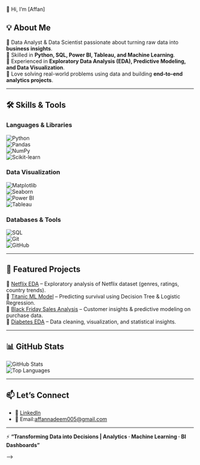  👋 Hi, I’m [Affan]  

## 💡 About Me  
🔹 Data Analyst & Data Scientist passionate about turning raw data into **business insights**.  
🔹 Skilled in **Python, SQL, Power BI, Tableau, and Machine Learning**.  
🔹 Experienced in **Exploratory Data Analysis (EDA), Predictive Modeling, and Data Visualization**.  
🔹 Love solving real-world problems using data and building **end-to-end analytics projects**.  

---

## 🛠️ Skills & Tools  

### Languages & Libraries  
![Python](https://img.shields.io/badge/Python-3776AB?style=for-the-badge&logo=python&logoColor=white)  
![Pandas](https://img.shields.io/badge/Pandas-150458?style=for-the-badge&logo=pandas&logoColor=white)  
![NumPy](https://img.shields.io/badge/Numpy-013243?style=for-the-badge&logo=numpy&logoColor=white)  
![Scikit-learn](https://img.shields.io/badge/Scikit--learn-F7931E?style=for-the-badge&logo=scikit-learn&logoColor=white)  

### Data Visualization  
![Matplotlib](https://img.shields.io/badge/Matplotlib-005C5C?style=for-the-badge)  
![Seaborn](https://img.shields.io/badge/Seaborn-4B8BBE?style=for-the-badge)  
![Power BI](https://img.shields.io/badge/PowerBI-F2C811?style=for-the-badge&logo=powerbi&logoColor=black)  
![Tableau](https://img.shields.io/badge/Tableau-E97627?style=for-the-badge&logo=tableau&logoColor=white)  

### Databases & Tools  
![SQL](https://img.shields.io/badge/SQL-336791?style=for-the-badge&logo=postgresql&logoColor=white)    
![Git](https://img.shields.io/badge/Git-F05032?style=for-the-badge&logo=git&logoColor=white)  
![GitHub](https://img.shields.io/badge/GitHub-181717?style=for-the-badge&logo=github&logoColor=white)  

---

## 📂 Featured Projects  
🔹 [Netflix EDA](#) – Exploratory analysis of Netflix dataset (genres, ratings, country trends).  
🔹 [Titanic ML Model](#) – Predicting survival using Decision Tree & Logistic Regression.  
🔹 [Black Friday Sales Analysis](#) – Customer insights & predictive modeling on purchase data.  
🔹 [Diabetes EDA](#) – Data cleaning, visualization, and statistical insights.  

---

## 📊 GitHub Stats  
![GitHub Stats](https://github-readme-stats.vercel.app/api?username=affan005-ai&show_icons=true&theme=tokyonight)  
![Top Languages](https://github-readme-stats.vercel.app/api/top-langs/?username=affan005-ai&layout=compact&theme=tokyonight)  

---

## 📫 Let’s Connect  
- 💼 [LinkedIn]((https://www.linkedin.com/in/affan-nadeem-801b21375/))  
- 📧 Email:affannadeem005@gmail.com  

---

⚡ **“Transforming Data into Decisions | Analytics · Machine Learning · BI Dashboards”**

-->

